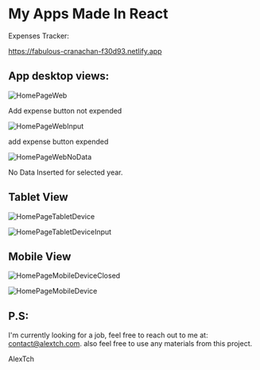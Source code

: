 # My Apps Made In React

Expenses Tracker: 

https://fabulous-cranachan-f30d93.netlify.app

## App desktop views:

![HomePageWeb](https://user-images.githubusercontent.com/84980426/204116892-dd4753a4-9a77-4e35-a3c9-76c9b49258e0.jpg)

Add expense button not expended

![HomePageWebInput](https://user-images.githubusercontent.com/84980426/204116931-3f2d5b41-9d78-46f8-aa5e-18d9a4f32b0f.jpg)

add expense button expended

![HomePageWebNoData](https://user-images.githubusercontent.com/84980426/204117006-40077044-7c23-4382-8d86-7622910c6d28.jpg)

No Data Inserted for selected year.

## Tablet View

![HomePageTabletDevice](https://user-images.githubusercontent.com/84980426/204117019-a82f3d36-d4ac-4417-8152-baa4a3b21199.jpg)


![HomePageTabletDeviceInput](https://user-images.githubusercontent.com/84980426/204117020-117855e7-6dac-46a0-b4dd-3835f51fa601.jpg)

## Mobile View

![HomePageMobileDeviceClosed](https://user-images.githubusercontent.com/84980426/204117024-85ace0d7-74c2-471a-96c5-f35d5e26a42e.jpg)


![HomePageMobileDevice](https://user-images.githubusercontent.com/84980426/204117027-ea03474a-1457-42a2-8c0f-0ead291f650f.jpg)


## P.S:

I'm currently looking for a job, feel free to reach out to me at: contact@alextch.com.
also feel free to use any materials from this project. 

AlexTch 
